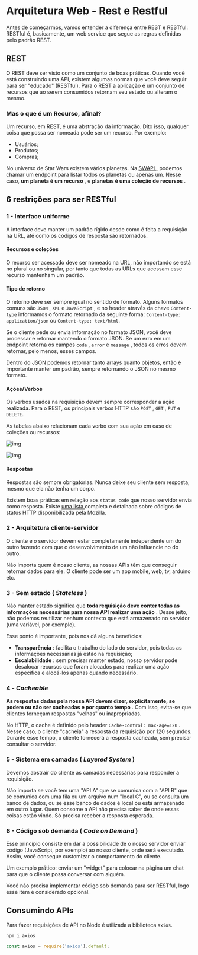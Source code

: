 # Arquitetura Web - Rest e Restful

Antes de começarmos, vamos entender a diferença entre REST e RESTful: RESTful é, basicamente, um web service que segue as regras definidas pelo padrão REST.

## REST

O REST deve ser visto como um conjunto de boas práticas. Quando você está construindo uma API, existem algumas normas que você deve seguir para ser "educado" (RESTful). Para o REST a aplicação é um conjunto de recursos que ao serem consumidos retornam seu estado ou alteram o mesmo.

### Mas o que é um Recurso, afinal?

Um recurso, em REST, é uma abstração da informação. Dito isso, qualquer coisa que possa ser nomeada pode ser um recurso. Por exemplo:

- Usuários;
- Produtos;
- Compras;

No universo de Star Wars existem vários planetas. Na [SWAPI ](https://swapi.dev/), podemos chamar um endpoint para listar todos os planetas ou apenas um. Nesse caso, **um planeta é um recurso** , e **planetas é uma coleção de recursos** .

## 6 restrições para ser RESTful

### 1 - Interface uniforme

A interface deve manter um padrão rígido desde como é feita a requisição na URL, até como os códigos de resposta são retornados.

#### Recursos e coleções

O recurso ser acessado deve ser nomeado na URL, não importando se está no plural ou no singular, por tanto que todas as URLs que acessam esse recurso mantenham um padrão.

#### Tipo de retorno

 O retorno deve ser sempre igual no sentido de formato. Alguns formatos comuns são `JSON` , `XML` e `JavaScript` , e no header através da chave `Content-type` informamos o formato retornado da seguinte forma:  `Content-type: application/json` ou `Content-type: text/html`.

Se o cliente pede ou envia informação no formato JSON, você deve processar e retornar mantendo o formato JSON. Se um erro em um endpoint retorna os campos `code` , `error` e `message` , todos os erros devem retornar, pelo menos, esses campos.

Dentro do JSON podemos retornar tanto arrays quanto objetos, então é importante manter um padrão, sempre retornando o JSON no mesmo formato.

#### Ações/Verbos

Os verbos usados na requisição devem sempre corresponder a ação realizada. Para o REST, os principais verbos HTTP são `POST` , `GET` , `PUT` e `DELETE`.

As tabelas abaixo relacionam cada verbo com sua ação em caso de coleções ou recursos:

![img](https://s3.us-east-2.amazonaws.com/assets.app.betrybe.com/back-end/architecture/rest/images/REST-collection-requests-112a76d24130c658fed1e68c8e99ecdd.png)

![img](https://s3.us-east-2.amazonaws.com/assets.app.betrybe.com/back-end/architecture/rest/images/REST-resource-requests-32666fb35463a819c19b730740e48b2c.png)

#### Respostas

Respostas são sempre obrigatórias. Nunca deixe seu cliente sem resposta, mesmo que ela não tenha um corpo.

Existem boas práticas em relação aos `status code` que nosso servidor envia como resposta. Existe [uma lista ](https://developer.mozilla.org/pt-BR/docs/Web/HTTP/Status)completa e detalhada sobre códigos de status HTTP disponibilizada pela Mozilla.

### 2 - Arquitetura cliente-servidor

O cliente e o servidor devem estar completamente independente um do outro fazendo com que o desenvolvimento de um não influencie no do outro.

Não importa quem é nosso cliente, as nossas APIs têm que conseguir retornar dados para ele. O cliente pode ser um app mobile, web, tv, arduíno etc.

### 3 - Sem estado ( *Stateless* )

Não manter estado significa que **toda requisição deve conter todas as informações necessárias para nossa API realizar uma ação** . Desse jeito, não podemos reutilizar nenhum contexto que está armazenado no servidor (uma variável, por exemplo).

Esse ponto é importante, pois nos dá alguns benefícios:

- **Transparência** : facilita o trabalho do lado do servidor, pois todas as informações necessárias já estão na requisição;
- **Escalabilidade** : sem precisar manter estado, nosso servidor pode desalocar recursos que foram alocados para realizar uma ação específica e alocá-los apenas quando necessário.

### 4 - *Cacheable*

**As respostas dadas pela nossa API devem dizer, explicitamente, se podem ou não ser cacheadas e por quanto tempo** . Com isso, evita-se que clientes forneçam respostas "velhas" ou inapropriadas.

No HTTP, o cache é definido pelo header `Cache-Control: max-age=120` . Nesse caso, o cliente "cacheia" a resposta da requisição por 120 segundos. Durante esse tempo, o cliente fornecerá a resposta cacheada, sem precisar consultar o servidor.

### 5 - Sistema em camadas ( *Layered System* )

Devemos abstrair do cliente as camadas necessárias para responder a requisição.

Não importa se você tem uma "API A" que se comunica com a "API B" que se comunica com uma fila ou um arquivo num "local C", ou se consulta um banco de dados, ou se esse banco de dados é local ou está armazenado em outro lugar. Quem consome a API não precisa saber de onde essas coisas estão vindo. Só precisa receber a resposta esperada.

### 6 - Código sob demanda ( *Code on Demand* )

Esse princípio consiste em dar a possibilidade de o nosso servidor enviar código (JavaScript, por exemplo) ao nosso cliente, onde será executado. Assim, você consegue customizar o comportamento do cliente.

Um exemplo prático: enviar um "widget" para colocar na página um chat para que o cliente possa conversar com alguém.

Você não precisa implementar código sob demanda para ser RESTful, logo esse item é considerado opcional.

## Consumindo APIs

Para fazer requisições de API no Node é utilizada a biblioteca `axios`.

```shell
npm i axios
```

```js
const axios = require('axios').default;
```

